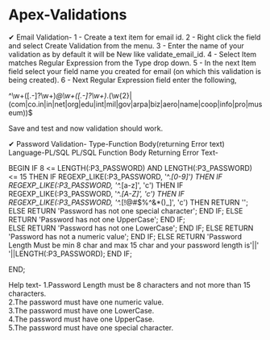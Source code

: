 # Apex-Validations

✔ Email Validation-
1 - Create a text item for email id.
2 - Right click the field and select Create Validation from the menu.
3 - Enter the name of your validation as by default it will be New like validate_email_id.
4 - Select Item matches Regular Expression from the Type drop down.
5 - In the next Item field select your field name you created for email (on which this validation is being created).
6 - Next Regular Expression field enter the following,

^\w+([\.-]?\w+)*@\w+([\.-]?\w+)*\.(\w{2}|(com|co.in|in|net|org|edu|int|mil|gov|arpa|biz|aero|name|coop|info|pro|museum))$

Save and test and now validation should work.


✔ Password Validation-
Type-Function Body(returning Error text)
Language-PL/SQL
PL/SQL Function Body Returning Error Text-

BEGIN
IF 8 <= LENGTH(:P3_PASSWORD) AND  LENGTH(:P3_PASSWORD) <= 15  THEN
    IF REGEXP_LIKE(:P3_PASSWORD, '^.*[0-9]') THEN
 IF REGEXP_LIKE(:P3_PASSWORD, '^.*[a-z]', 'c') THEN
 IF REGEXP_LIKE(:P3_PASSWORD, '^.*[A-Z]', 'c') THEN
 IF REGEXP_LIKE(:P3_PASSWORD, '^.*[!@#$%^&*()_]', 'c') THEN
 RETURN '';
 ELSE
    RETURN 'Password has not one special character';
 END IF;
 ELSE
    RETURN 'Password has not one UpperCase';
 END IF;   
 ELSE
    RETURN 'Password has not one LowerCase';
 END IF;
 ELSE
    RETURN 'Password has not a numeric value';
 END IF; 
ELSE
RETURN 'Password Length Must be min 8 char and max 15 char
and your password length is'||' '||LENGTH(:P3_PASSWORD);
END IF;

END;

Help text-
1.Password Length must be 8 characters and not more than 15 characters.<br>
2.The password must have one numeric value.<br>
3.The password must have one LowerCase.<br>
4.The password must have one UpperCase.<br>
5.The password must have one  special character.
